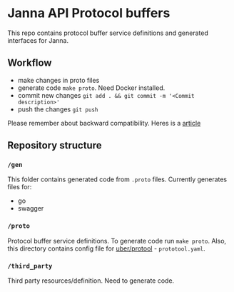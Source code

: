 # Janna API Protocol buffers

This repo contains protocol buffer service definitions and generated interfaces for Janna.

## Workflow
- make changes in proto files
- generate code `make proto`. Need Docker installed.
- commit new changes `git add . && git commit -m '<Commit description>'`
- push the changes `git push`

Please remember about backward compatibility. Heres is a [article](https://developers.google.com/protocol-buffers/docs/proto3#updating)

## Repository structure

### `/gen`
This folder contains generated code from `.proto` files. Currently generates files for:
- go
- swagger

### `/proto`
Protocol buffer service definitions. To generate code run `make proto`. Also, this directory contains config file for [uber/protool](https://github.com/uber/prototool) - `prototool.yaml`.

### `/third_party`
Third party resources/definition. Need to generate code.
